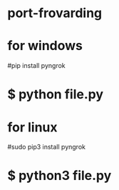 # port-frovarding

# for windows 

#pip install pyngrok
# $ python file.py

# for linux 

#sudo pip3 install pyngrok
# $ python3 file.py
